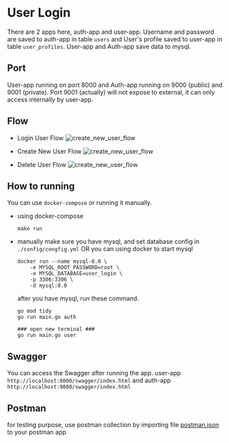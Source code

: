 # User Login

There are 2 apps here, auth-app and user-app.
Username and password are saved to auth-app in table `users` and User's profile saved to user-app in table `user_profiles`.
User-app and Auth-app save data to mysql.

## Port

User-app running on port 8000 and Auth-app running on 9000 (public) and 9001 (private).
Port 9001 (actually) will not expose to external, it can only access internally by user-app.

## Flow

- Login User Flow
  ![create_new_user_flow](https://github.com/adesupraptolaia/user_login/blob/main/assert/assert/login_flow.png)

- Create New User Flow
  ![create_new_user_flow](https://github.com/adesupraptolaia/user_login/blob/main/assert/assert/create_new_user_flow.png)

- Delete User Flow
  ![create_new_user_flow](https://github.com/adesupraptolaia/user_login/blob/main/assert/assert/delete_user_flow.png)

## How to running

You can use `docker-compose` or running it manually.

- using docker-compose

  ```
  make run
  ```

- manually
  make sure you have mysql, and set database config in `./config/congfig.yml`
  OR you can using docker to start mysql

  ```
  docker run --name mysql-8.0 \
      -e MYSQL_ROOT_PASSWORD=root \
      -e MYSQL_DATABASE=user_login \
      -p 3306:3306 \
      -d mysql:8.0
  ```

  after you have mysql, run these command.

  ```
  go mod tidy
  go run main.go auth

  ### open new terminal ###
  go run main.go user
  ```

## Swagger

You can access the Swagger after running the app.
user-app `http://localhost:8000/swagger/index.html`
and auth-app `http://localhost:9000/swagger/index.html`

## Postman

for testing purpose, use postman collection by importing file [postman.json](https://github.com/adesupraptolaia/user_login/blob/main/assert/postman.json) to your postman app
